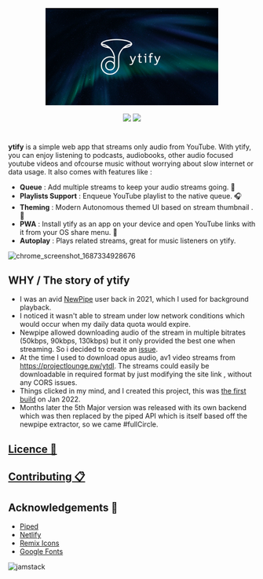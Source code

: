 <div align="center">
 <a href="https://ytify.netlify.app"><img src="assets/ytify_thumbnail_max.webp" width="70%"></a>

![](https://img.shields.io/github/repo-size/n-ce/ytify?style=for-the-badge)
![](https://img.shields.io/tokei/lines/github/n-ce/ytify?style=for-the-badge)
 
</div>

#
**ytify** is a simple web app that streams only audio from YouTube. With ytify, you can enjoy listening to podcasts, audiobooks, other audio focused youtube videos and ofcourse music without worrying about slow internet or data usage. It also comes with features like :

- **Queue** : Add multiple streams to keep your audio streams going. 🎵
- **Playlists Support** : Enqueue YouTube playlist to the native queue. 🎧
- **Theming** : Modern Autonomous themed UI based on stream thumbnail . 🎨
- **PWA** : Install ytify as an app on your device and open YouTube links with it from your OS share menu. 📱
- **Autoplay** : Plays related streams, great for music listeners on ytify.

![chrome_screenshot_1687334928676](https://github.com/n-ce/ytify/assets/69345507/5589352e-3295-4310-b528-3f9ae8c90e2b)



## WHY / The story of ytify
- I was an avid [NewPipe](https://github.com/TeamNewPipe/NewPipe) user back in 2021, which I used for background playback.
- I noticed it wasn't able to stream under low network conditions which would occur when my daily data quota would expire.
- Newpipe allowed downloading audio of the stream in multiple bitrates (50kbps, 90kbps, 130kbps) but it only provided the best one when streaming. So i decided to create an [issue](https://github.com/TeamNewPipe/NewPipe/issues/5838).
- At the time I used to download opus audio, av1 video streams from https://projectlounge.pw/ytdl. The streams could easily be downloadable in required format by just modifying the site link , without any CORS issues.
- Things clicked in my mind, and I created this project, this was [the first build](https://github.com/n-ce/ytify/blob/bf129e573c56e99f88b51f679077cb9f8a9a6b3c/index.html) on Jan 2022.
- Months later the 5th Major version was released with its own backend which was then replaced by the piped API which is itself based off the newpipe extractor, so we came #fullCircle.


## [Licence 📝](https://github.com/n-ce/ytify/blob/main/LICENSE)
## [Contributing 📋](https://github.com/n-ce/ytify/blob/main/CONTRIBUTING.md)

## Acknowledgements 🙏
- [Piped](https://github.com/teampiped/piped)
- [Netlify](https://www.netlify.com)
- [Remix Icons](https://github.com/Remix-Design/RemixIcon)
- [Google Fonts](https://fonts.google.com)

![jamstack](https://user-images.githubusercontent.com/69345507/234927416-f846bd9f-db2b-4b06-9aa2-921163a76f24.png)

